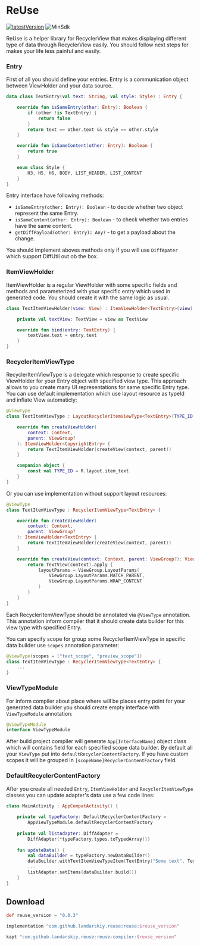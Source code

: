 # ReUse
[![latestVersion](https://jitpack.io/v/landarskiy/reuse.svg)](https://jitpack.io/#landarskiy/reuse)
![MinSdk](https://img.shields.io/badge/API-21%2B-brightgreen.svg?style=flat)

ReUse is a helper library for RecyclerView that makes displaying different type of data through RecyclerView easily. You should follow next steps for makes your life less painful and easily.

### Entry

First of all you should define your entries. Entry is a communication object between ViewHolder and your data source.

```kotlin
data class TextEntry(val text: String, val style: Style) : Entry {

    override fun isSameEntry(other: Entry): Boolean {
        if (other !is TextEntry) {
            return false
        }
        return text == other.text && style == other.style
    }

    override fun isSameContent(other: Entry): Boolean {
        return true
    }

    enum class Style {
        H3, H5, H6, BODY, LIST_HEADER, LIST_CONTENT
    }
}
```

Entry interface have following methods:
- `isSameEntry(other: Entry): Boolean` - to decide whether two object represent the same Entry.
- `isSameContent(other: Entry): Boolean` - to check whether two entries have the same content.
- `getDiffPayload(other: Entry): Any?` - to get a payload about the change.

You should implement aboves methods only if you will use `DiffApater` which support DiffUtil out ob the box.

### ItemViewHolder

ItemViewHolder is a regular ViewHolder with some specific fields and methods and parameterized with your specific entry which used in generated code. You should create it with the same logic as usual.

```kotlin
class TextItemViewHolder(view: View) : ItemViewHolder<TextEntry>(view) {

    private val textView: TextView = view as TextView

    override fun bind(entry: TextEntry) {
        textView.text = entry.text
    }
}
```

### RecyclerItemViewType

RecyclerItemViewType is a delegate which response to create specific ViewHolder for your Entry object with specified view type. This approach allows to you create many UI representations for same specific Entry type. You can use default implementation which use layout resource as typeId and inflate View automaticly:

```kotlin
@ViewType
class TextItemViewType : LayoutRecyclerItemViewType<TextEntry>(TYPE_ID) {

    override fun createViewHolder(
        context: Context,
        parent: ViewGroup?
    ): ItemViewHolder<CopyrightEntry> {
        return TextItemViewHolder(createView(context, parent))
    }

    companion object {
        const val TYPE_ID = R.layout.item_text
    }
}
```

Or you can use implementation without support layout resources:
```kotlin
@ViewType
class TextItemViewType : RecyclerItemViewType<TextEntry> {

    override fun createViewHolder(
        context: Context,
        parent: ViewGroup?
    ): ItemViewHolder<TextEntry> {
        return TextItemViewHolder(createView(context, parent))
    }

    override fun createView(context: Context, parent: ViewGroup?): View {
        return TextView(context).apply {
            layoutParams = ViewGroup.LayoutParams(
                ViewGroup.LayoutParams.MATCH_PARENT,
                ViewGroup.LayoutParams.WRAP_CONTENT
            )
        }
    }
}
```

Each RecyclerItemViewType should be annotated via `@ViewType` annotation. This annotation inform compiler that it should create data builder for this view type with specified Entry.

You can specify scope for group some RecyclerItemViewType in specific data builder use `scopes` annotation parameter:

```kotlin
@ViewType(scopes = ["text_scope", "preview_scope"])
class TextItemViewType : RecyclerItemViewType<TextEntry> {
    ...
}
```

### ViewTypeModule

For inform compiler about place where will be places entry point for your generated data builder you should create empty interface with `ViewTypeModule` annotation:

```kotlin
@ViewTypeModule
interface ViewTypeModule
```
After build project compiler will generate `App[InterfaceName]` object class which will contains field for each specified scope data builder. By default all your `ViewType` put into `defaultRecyclerContentFactory`. If you have custom scopes it will be grouped in `[scopeName]RecyclerContentFactory` field.

### DefaultRecyclerContentFactory

After you create all needed `Entry`, `ItemViewHolder` and `RecyclerItemViewType` classes you can update adapter's data use a few code lines:

```kotlin
class MainActivity : AppCompatActivity() {
    
    private val typeFactory: DefaultRecyclerContentFactory =
        AppViewTypeModule.defaultRecyclerContentFactory
    
    private val listAdapter: DiffAdapter =
        DiffAdapter(*typeFactory.types.toTypedArray())
        
    fun updateData() {
        val dataBuilder = typeFactory.newDataBuilder()
        dataBuilder.withTextItemViewTypeItem(TextEntry("Some text", TextEntry.Style.H3)
        ...
        listAdapter.setItems(dataBuilder.build())
    }
}
```

## Download

```groovy
def reuse_version = "0.0.3"

implementation "com.github.landarskiy.reuse:reuse:$reuse_version"

kapt "com.github.landarskiy.reuse:reuse-compiler:$reuse_version"
```
